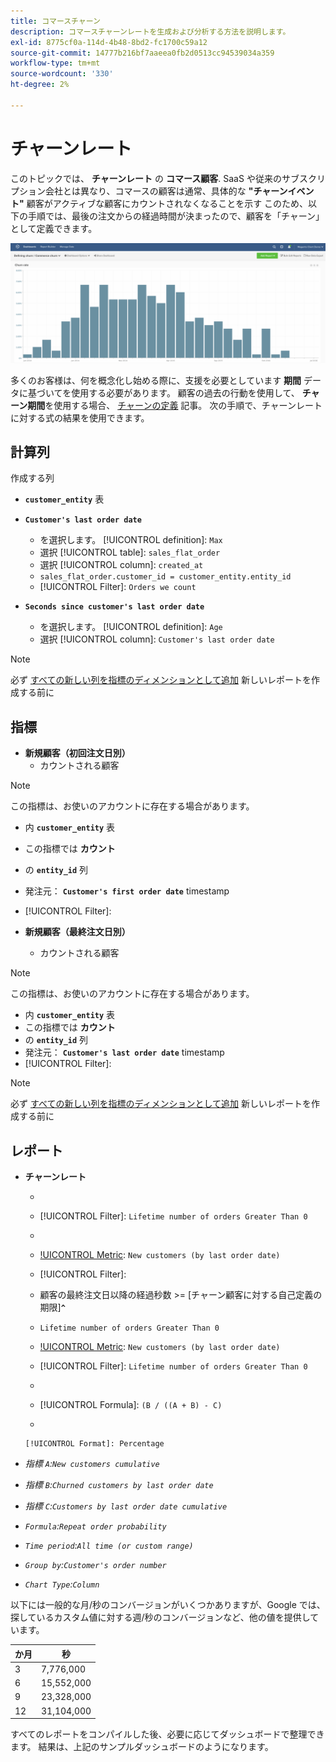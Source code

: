 ```yaml
---
title: コマースチャーン
description: コマースチャーンレートを生成および分析する方法を説明します。
exl-id: 8775cf0a-114d-4b48-8bd2-fc1700c59a12
source-git-commit: 14777b216bf7aaeea0fb2d0513cc94539034a359
workflow-type: tm+mt
source-wordcount: '330'
ht-degree: 2%

---
```


# チャーンレート

このトピックでは、 **チャーンレート** の **コマース顧客**. SaaS や従来のサブスクリプション会社とは異なり、コマースの顧客は通常、具体的な **&quot;チャーンイベント&quot;** 顧客がアクティブな顧客にカウントされなくなることを示す このため、以下の手順では、最後の注文からの経過時間が決まったので、顧客を「チャーン」として定義できます。

![](../../assets/Churn_rate_image.png)

多くのお客様は、何を概念化し始める際に、支援を必要としています **期間** データに基づいてを使用する必要があります。 顧客の過去の行動を使用して、 **チャーン期間**&#x200B;を使用する場合、 [チャーンの定義](../analysis/define-cust-churn.md) 記事。 次の手順で、チャーンレートに対する式の結果を使用できます。

## 計算列

作成する列

* **`customer_entity`** 表
* **`Customer's last order date`**
   * を選択します。 [!UICONTROL definition]: `Max`
   * 選択 [!UICONTROL table]: `sales_flat_order`
   * 選択 [!UICONTROL column]: `created_at`
   * `sales_flat_order.customer_id = customer_entity.entity_id`
   * [!UICONTROL Filter]: `Orders we count`

* **`Seconds since customer's last order date`**
   * を選択します。 [!UICONTROL definition]: `Age`
   * 選択 [!UICONTROL column]: `Customer's last order date`

>[!NOTE]
>
>必ず [すべての新しい列を指標のディメンションとして追加](../data-warehouse-mgr/manage-data-dimensions-metrics.md) 新しいレポートを作成する前に

## 指標

* **新規顧客（初回注文日別）**
   * カウントされる顧客

>[!NOTE]
>
>この指標は、お使いのアカウントに存在する場合があります。

* 内 **`customer_entity`** 表
* この指標では **カウント**
* の **`entity_id`** 列
* 発注元： **`Customer's first order date`** timestamp
* [!UICONTROL Filter]:

* **新規顧客（最終注文日別）**
   * カウントされる顧客

>[!NOTE]
>
>この指標は、お使いのアカウントに存在する場合があります。

* 内 **`customer_entity`** 表
* この指標では **カウント**
* の **`entity_id`** 列
* 発注元： **`Customer's last order date`** timestamp
* [!UICONTROL Filter]:

>[!NOTE]
>
>必ず [すべての新しい列を指標のディメンションとして追加](../data-warehouse-mgr/manage-data-dimensions-metrics.md) 新しいレポートを作成する前に

## レポート

* **チャーンレート**
   * [!UICONTROL Metric]:新規顧客（初回注文日別）
   * [!UICONTROL Filter]: `Lifetime number of orders Greater Than 0`
   * 
      [!UICONTROL Perspective]: `Cumulative`
   * [!UICONTROL Metric]: `New customers (by last order date)`
   * [!UICONTROL Filter]:
   * 顧客の最終注文日以降の経過秒数 >= [チャーン顧客に対する自己定義の期限&#x200B;]**`^`**
   * `Lifetime number of orders Greater Than 0`

   * [!UICONTROL Metric]: `New customers (by last order date)`
   * [!UICONTROL Filter]: `Lifetime number of orders Greater Than 0`
   * 
      [!UICONTROL Perspective]: Cumulative
   * [!UICONTROL Formula]: `(B / ((A + B) - C)`
   * 

      [!UICONTROL Format]: Percentage

* *指標 `A`:`New customers cumulative`*
* *指標 `B`:`Churned customers by last order date`*
* *指標 `C`:`Customers by last order date cumulative`*
* *`Formula`:`Repeat order probability`*
* *`Time period`:`All time (or custom range)`*
* *`Group by`:`Customer's order number`*
* *`Chart Type`:`Column`*

以下には一般的な月/秒のコンバージョンがいくつかありますが、Google では、探しているカスタム値に対する週/秒のコンバージョンなど、他の値を提供しています。

| **か月** | **秒** |
|---|---|
| 3 | 7,776,000 |
| 6 | 15,552,000 |
| 9 | 23,328,000 |
| 12 | 31,104,000 |

すべてのレポートをコンパイルした後、必要に応じてダッシュボードで整理できます。 結果は、上記のサンプルダッシュボードのようになります。
